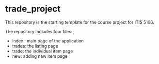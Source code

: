 # trade_project
This repository is the starting template for the course project for ITIS 5166. 

The repository includes four files:

- index : main page of the application
- trades: the listing page
- trade: the individual item page
- new: adding new item page
